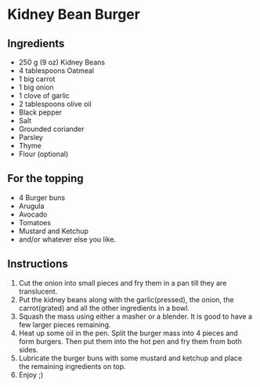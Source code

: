 # Kidney Bean Burger

## Ingredients

* 250 g (9 oz) Kidney Beans
* 4 tablespoons Oatmeal
* 1 big carrot
* 1 big onion
* 1 clove of garlic
* 2 tablespoons olive oil
* Black pepper
* Salt
* Grounded coriander
* Parsley
* Thyme
* Flour (optional)

## For the topping

* 4 Burger buns
* Arugula
* Avocado
* Tomatoes
* Mustard and Ketchup
* and/or whatever else you like.

## Instructions

1. Cut the onion into small pieces and fry them in a pan till they are translucent.
2. Put the kidney beans along with the garlic(pressed), the onion, the carrot(grated) 
   and all the other ingredients in a bowl.
3. Squash the mass using either a masher or a blender. It is good to have a few larger pieces remaining.
4. Heat up some oil in the pen. Split the burger mass into 4 pieces and form burgers. Then put them into
   the hot pen and fry them from both sides.
5. Lubricate the burger buns with some mustard and ketchup and place the remaining ingredients on top.
6. Enjoy ;)
